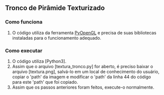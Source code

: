 ## Tronco de Pirâmide Texturizado

### Como funciona

1. O código utiliza da ferramenta [PyOpenGL](https://pypi.org/project/PyOpenGL/) e precisa de suas bibliotecas instaladas para o funcionamento adequado.

### Como executar

1. O código utiliza [Python3].
2. Assim que o arquivo [textura_tronco.py] for aberto, é preciso baixar o arquivo [textura.png], salvá-lo em um local de conhecimento do usuário, copiar o 'path' da imagem e modificar o 'path' da linha 44 do código para este 'path' que foi copiado.
3. Assim que os passos anteriores foram feitos, execute-o normalmente.